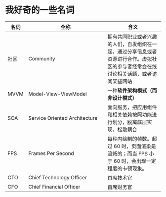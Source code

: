 # 我好奇的一些名词

| 名词  | 全称<div style="width:240px"> </div> | 含义  |
|--------|--------------|--------------|
| 社区  | Community  |  拥有共同职业或者兴趣的人们，自发组织在一起，通过分享信息或者资源进行合作。虚拟社区的参与者经常会在线讨论相关话题，或者访问某些网站 |
|  MVVM | Model-View-ViewModel  | 一种**软件架构模式（而非设计模式）** |
|  SOA | 	Service Oriented Architecture  | 面向服务，把应用组件和相关依赖按照功能进行划分，脱离底层实现，松散耦合 |
|  FPS | Frames Per Second  | 每秒内绘制的帧数。超过 60 时，页面渲染是流畅的；而当 FPS 小于 60 时，会出现一定程度的卡顿现象。|
|  CTO | Chief Technology Officer | 首席技术官 |
|  CFO | Chief Financial  Officer | 首席财务官 |

